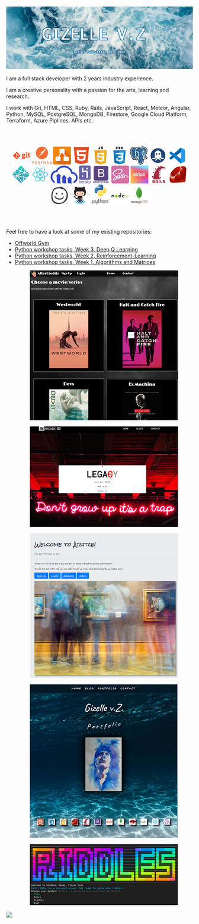 ![Banner](docs/banner.png)

I am a full stack developer with 2 years industry experience.

I am a creative personality with a passion for the arts, learning and research. 

I work with Git, HTML, CSS, Ruby, Rails, JavaScript, React, Meteor, Angular, Python, MySQL, PostgreSQL, MongoDB, Firestore, Google Cloud Platform, Terraform, Azure Piplines, APIs etc.

<br></br>
<p align="center">
    <img src="docs/git.png" alt="GIT">
    <img src="docs/postman.jpg" alt="POSTMAN">
    <img src="docs/draw_io.png" alt="DRAW_IO">
    <img src="docs/html.png" alt="HTML">
    <img src="docs/javascript.png" alt="JAVASCRIPT">
    <img src="docs/css.png" alt="CSS">
    <img src="docs/PostgreSQL_logo.png" alt="POSTGRESQL">
    <img src="docs/rapidapi.png" alt="RAPID API">
    <img src="docs/vs.png" alt="VS CODE">
    <img src="docs/netlify.png" alt="NETLIFY">
    <img src="docs/react.png" alt="REACT">
    <img src="docs/cloudinary.png" alt="CLOUDINARY">
    <img src="docs/heroku.png" alt="HEROKU">
    <img src="docs/bootstrap.png" alt="BOOTSTRAP">
    <img src="docs/sass.png" alt="SASS">
    <img src="docs/stripe.jpg" alt="STRIPE">
    <img src="docs/rails.png" alt="RAILS">
    <img src="docs/ruby.png" alt="RUBY">
    <img src="docs/balsamiq_wireframes.png" alt="BALSAMIQ_WIREFRAMES">
    <img src="docs/github.png" alt="GITHUB OCTOCAT"> 
    <img src="docs/python.png" alt="PYTHON">
    <img src="docs/node.png" alt="NODEJS">
    <img src="docs/mongodb.png" alt="MONGODB">
</p>
<br></br>

Feel free to have a look at some of my existing repositories:  
* [Offworld Gym](https://github.com/Ellezique/offworld-gym/tree/Ellezique_Gizelle)
* [Python workshop tasks, Week 3, Deep Q Learning](https://github.com/Ellezique/Python-workshop-tasks-W3-Deep-Q-Learning)
* [Python workshop tasks, Week 2, Reinforcement-Learning](https://github.com/Ellezique/Python-workshop-tasks-W2-Reinforcement-Learning)
* [Python workshop tasks, Week 1, Algorithms and Matrices](https://github.com/Ellezique/Python-workshop-tasks-W1)
<a href="https://github.com/Ellezique/Full-Stack-App-PART-A" width="100%" ><p align="center">![AfterCredits](docs/projects/aftercredits.PNG)</a></p>
<a href="https://github.com/Ellezique/Arcade-Secretary-as-deployed" width="100%" ><p align="center">![Arcade Secretary](docs/projects/arcadesecretary.PNG)</a></p>
<a href="https://github.com/Ellezique/Artize-/" width="100%"><p align="center">![Artize](docs/projects/artize.PNG)</a></p>
<a href="https://github.com/Ellezique/portfolio-website/" width="100%"><p align="center">![Portfolio](docs/projects/portfolio.PNG)</a></p>
<a href="https://github.com/Ellezique/ruby-riddles-game" width="100%"><p align="center">![Riddles](docs/projects/riddles.PNG)</a></p>

![](https://komarev.com/ghpvc/?username=Ellezique)
<!--
To display project linked images in a one row, two column format, generate a table at:
https://tableconvert.com/
-->
